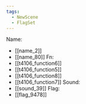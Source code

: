 ```yaml
---
tags:
  - NewScene
  - FlagSet
---
```

Name:
- [[name_2]]
- [[name_80]]
Fn:
- [[t4106_function6]]
- [[t4106_function5]]
- [[t4106_function8]]
- [[t4106_function7]]
Sound:
- [[sound_39]]
Flag:
- [[flag_9478]]
